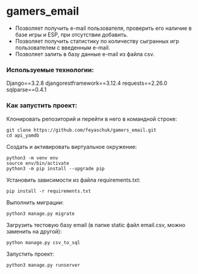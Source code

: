 # gamers_email
* Позволяет получить e-mail пользователя, проверить его наличие в базе игры и ESP, при отсутствии добавить.
* Позволяет получить статистику по количеству сыгранных игр пользователем с введенным e-mail.
* Позволяет залить в базу данные e-mail из файла csv.

### Используемые технологии:
Django==3.2.8
djangorestframework==3.12.4
requests==2.26.0
sqlparse==0.4.1

### Как запустить проект:

Клонировать репозиторий и перейти в него в командной строке:
```
git clone https://github.com/feyaschuk/gamers_email.git
cd api_yamdb
```
Cоздать и активировать виртуальное окружение:
```
python3 -m venv env
source env/bin/activate
python3 -m pip install --upgrade pip
```
Установить зависимости из файла requirements.txt:
```
pip install -r requirements.txt
```
Выполнить миграции:
```
python3 manage.py migrate
```
Загрузить тестовую базу email (в папке static файл email.сsv, можно заменить на другой):
```
python manage.py csv_to_sql
```
Запустить проект:
```
python3 manage.py runserver
```
